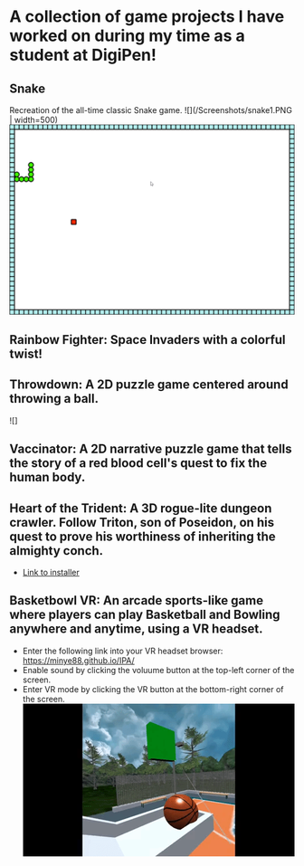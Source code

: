 # A collection of game projects I have worked on during my time as a student at DigiPen!

## Snake
Recreation of the all-time classic Snake game.
![](/Screenshots/snake1.PNG | width=500)
![](/Screenshots/snake2.PNG)

## Rainbow Fighter: Space Invaders with a colorful twist! 

## Throwdown: A 2D puzzle game centered around throwing a ball.
![]

## Vaccinator: A 2D narrative puzzle game that tells the story of a red blood cell's quest to fix the human body.
## Heart of the Trident: A 3D rogue-lite dungeon crawler. Follow Triton, son of Poseidon, on his quest to prove his worthiness of inheriting the almighty conch.
   - [Link to installer](https://drive.google.com/file/d/117NUFuCDk1laaTeMvF7h4PWiw-NqHqKL/view?usp=share_link)



## Basketbowl VR: An arcade sports-like game where players can play Basketball and Bowling anywhere and anytime, using a VR headset.
  - Enter the following link into your VR headset browser: https://minye88.github.io/IPA/
  - Enable sound by clicking the voluume button at the top-left corner of the screen.
  - Enter VR mode by clicking the VR button at the bottom-right corner of the screen.
![basketball gif](/Screenshots/basketball.gif)
 
  
